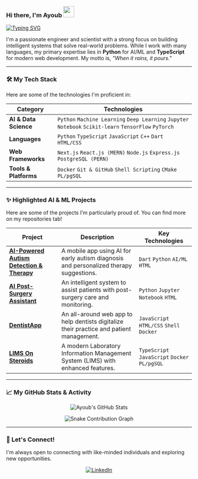 ### Hi there, I'm Ayoub <img src="https://raw.githubusercontent.com/MartinHeinz/MartinHeinz/master/wave.gif" width="30px">

<a href="https://git.io/typing-svg"><img src="https://readme-typing-svg.demolab.com?font=Fira+Code&weight=700&size=25&duration=4000&pause=1000&color=20C20E&center=true&vCenter=true&width=435&lines=Software+Engineer;Data+Scientist;AI+%26+ML+Enthusiast;Full-Stack+Developer" alt="Typing SVG" /></a>

I'm a passionate engineer and scientist with a strong focus on building intelligent systems that solve real-world problems. While I work with many languages, my primary expertise lies in **Python** for AI/ML and **TypeScript** for modern web development. My motto is, *"When it rains, it pours."*

---

### 🛠️ My Tech Stack

Here are some of the technologies I'm proficient in:

| Category               | Technologies                                                                                             |
| ---------------------- | -------------------------------------------------------------------------------------------------------- |
| **AI & Data Science**  | `Python` `Machine Learning` `Deep Learning` `Jupyter Notebook` `Scikit-learn` `TensorFlow` `PyTorch`       |
| **Languages**          | `Python` `TypeScript` `JavaScript` `C++` `Dart` `HTML/CSS`                                               |
| **Web Frameworks**     | `Next.js` `React.js (MERN)` `Node.js` `Express.js` `PostgreSQL (PERN)`                                     |
| **Tools & Platforms**  | `Docker` `Git & GitHub` `Shell Scripting` `CMake` `PL/pgSQL`                                               |

---

### ✨ Highlighted AI & ML Projects

Here are some of the projects I'm particularly proud of. You can find more on my repositories tab!

| Project                                                                                             | Description                                                                          | Key Technologies                             |
| --------------------------------------------------------------------------------------------------- | ------------------------------------------------------------------------------------ | -------------------------------------------- |
| [**AI-Powered Autism Detection & Therapy**](https://github.com/ELMohamedAyoub/AI-Powered-Autism-Detection-Diagnosis-and-Therapy-App) | A mobile app using AI for early autism diagnosis and personalized therapy suggestions. | `Dart` `Python` `AI/ML` `HTML`               |
| [**AI Post-Surgery Assistant**](https://github.com/ELMohamedAyoub/AI-Post-Srugery-Assistant)         | An intelligent system to assist patients with post-surgery care and monitoring.        | `Python` `Jupyter Notebook` `HTML`           |
| [**DentistApp**](https://github.com/ELMohamedAyoub/DentistApp)                                       | An all-around web app to help dentists digitalize their practice and patient management. | `JavaScript` `HTML/CSS` `Shell` `Docker`     |
| [**LIMS On Steroids**](https://github.com/ELMohamedAyoub/LIMSOnSteroids)                             | A modern Laboratory Information Management System (LIMS) with enhanced features.     | `TypeScript` `JavaScript` `Docker` `PL/pgSQL`|

---

### 📈 My GitHub Stats & Activity

<p align="center">
  <img src="https://github-readme-stats.vercel.app/api?username=ELMohamedAyoub&show_icons=true&theme=radical&hide_border=true&count_private=true&hide_rank=true" alt="Ayoub's GitHub Stats" />
</p>

<p align="center">
  <img src="https://raw.githubusercontent.com/ELMohamedAyoub/ELMohamedAyoub/output/snake.svg" alt="Snake Contribution Graph" />
</p>

---

### 🔗 Let's Connect!

I'm always open to connecting with like-minded individuals and exploring new opportunities.

<p align="center">
  <a href="https://linkedin.com/in/elmohamedayoub">
    <img src="https://img.shields.io/badge/LinkedIn-ELMohamedAyoub-0077B5?style=for-the-badge&logo=linkedin" alt="LinkedIn"/>
  </a>
</p>
